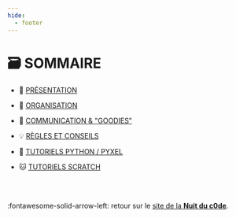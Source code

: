 ```yaml
---
hide:
  - footer
---
```


# 🗃️ SOMMAIRE

* 📑 [PRÉSENTATION](01-presentation/)

* 🧩 [ORGANISATION](02-organisation/)

* 🎁 [COMMUNICATION & "GOODIES"](03-communication-et-goodies/)

* 💡 [RÈGLES ET CONSEILS](04-regles-conseils/)

* 🐍 [TUTORIELS PYTHON / PYXEL](PYTHON/01-presentation/)

* 🐱 [TUTORIELS SCRATCH](SCRATCH/01-introduction/)

<br /><br />

:fontawesome-solid-arrow-left: retour sur le [site de la **Nuit du c0de**](https://www.nuitducode.net/).

<br /><br /><br /><br /><br /><br /><br /><br /><br /><br />

